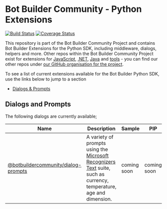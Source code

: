 # Bot Builder Community - Python Extensions

[![Build Status](https://dev.azure.com/BotBuilder-Community/python/_apis/build/status/BotBuilderCommunity.botbuilder-community-python?branchName=develop)](https://dev.azure.com/BotBuilder-Community/python/_build/latest?definitionId=4&branchName=develop) [![Coverage Status](https://coveralls.io/repos/github/BotBuilderCommunity/botbuilder-community-python/badge.svg?branch=HEAD)](https://coveralls.io/github/BotBuilderCommunity/botbuilder-community-python?branch=HEAD)

This repository is part of the Bot Builder Community Project and contains Bot Builder Extensions for the Python SDK, including middleware, dialogs, helpers and more. Other repos within the Bot Builder Community Project exist for extensions for [JavaScript](https://github.com/BotBuilderCommunity/botbuilder-community-js), [.NET](https://github.com/BotBuilderCommunity/botbuilder-community-dotnet), [Java](https://github.com/BotBuilderCommunity/botbuilder-community-java) and [tools](https://github.com/BotBuilderCommunity/botbuilder-community-tools) - you can find our other repos under [our GitHub organisation for the project](https://github.com/BotBuilderCommunity/).  

To see a list of current extensions available for the Bot Builder Python SDK, use the links below to jump to a section
* [Dialogs & Prompts](#dialogs-and-prompts)


## Dialogs and Prompts
The following dialogs are currently available;

| Name | Description | Sample | PIP |
| ---- | ----------- | ------- | --- |
| [@botbuildercommunity/dialog-prompts](libraries/botbuilder-community-dialogs-prompts/README.md) | A variety of prompts using the [Microsoft Recognizers Text](https://github.com/microsoft/Recognizers-Text) suite, such as currency, temperature, age and dimension.  | coming soon | coming soon |
